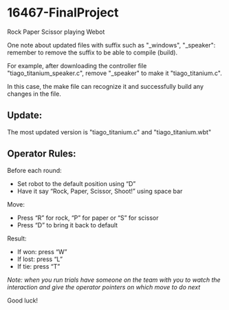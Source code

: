 # 16467-FinalProject
Rock Paper Scissor playing Webot

One note about updated files with suffix such as "_windows", "_speaker":
remember to remove the suffix to be able to compile (build).

For example, after downloading the controller file "tiago_titanium_speaker.c",
remove "_speaker" to make it "tiago_titanium.c".

In this case, the make file can recognize it and 
successfully build any changes in the file.

## Update:
The most updated version is "tiago_titanium.c" and "tiago_titanium.wbt"

## Operator Rules:

Before each round:
- Set robot to the default position using “D”
- Have it say “Rock, Paper, Scissor, Shoot!” using space bar

Move:
- Press “R” for rock, “P” for paper or “S” for scissor
- Press “D” to bring it back to default

Result: 
- If won: press “W”
- If lost: press “L”
- If tie: press “T”

*Note: when you run trials have someone on the team with you to watch the interaction and give the operator pointers on which move to do next*

Good luck!
